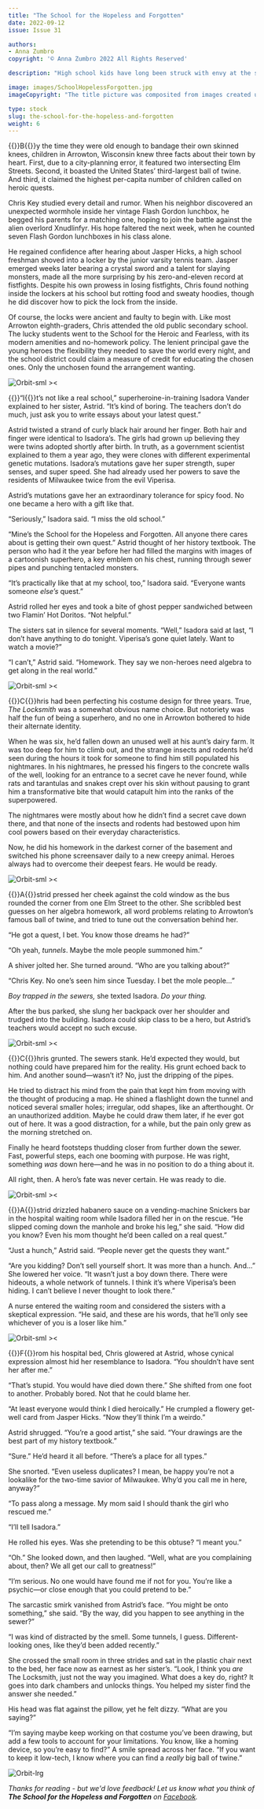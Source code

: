 ```yaml
---
title: "The School for the Hopeless and Forgotten"
date: 2022-09-12
issue: Issue 31

authors:
- Anna Zumbro
copyright: '© Anna Zumbro 2022 All Rights Reserved'

description: "High school kids have long been struck with envy at the status of their peers, but Anna Zumbro poses a really thorny question: How much worse would it be if, instead of your social media feed telling you everyone else's life was that much more super, it was on the curriculum?"

image: images/SchoolHopelessForgotten.jpg
imageCopyright: "The title picture was composited from images created using [Midjourney](https://www.midjourney.com/home/), the AI image generator."

type: stock
slug: the-school-for-the-hopeless-and-forgotten
weight: 6
---
```


{{<glyph>}}B{{</glyph>}}y the time they were old enough to bandage their own skinned knees, children in Arrowton, Wisconsin knew three facts about their town by heart. First, due to a city-planning error, it featured two intersecting Elm Streets. Second, it boasted the United States’ third-largest ball of twine. And third, it claimed the highest per-capita number of children called on heroic quests.

Chris Key studied every detail and rumor. When his neighbor discovered an unexpected wormhole inside her vintage Flash Gordon lunchbox, he begged his parents for a matching one, hoping to join the battle against the alien overlord Xnudlinfyr. His hope faltered the next week, when he counted seven Flash Gordon lunchboxes in his class alone.

He regained confidence after hearing about Jasper Hicks, a high school freshman shoved into a locker by the junior varsity tennis team. Jasper emerged weeks later bearing a crystal sword and a talent for slaying monsters, made all the more surprising by his zero-and-eleven record at fistfights. Despite his own prowess in losing fistfights, Chris found nothing inside the lockers at his school but rotting food and sweaty hoodies, though he did discover how to pick the lock from the inside.

Of course, the locks were ancient and faulty to begin with. Like most Arrowton eighth-graders, Chris attended the old public secondary school. The lucky students went to the School for the Heroic and Fearless, with its modern amenities and no-homework policy. The lenient principal gave the young heroes the flexibility they needed to save the world every night, and the school district could claim a measure of credit for educating the chosen ones. Only the unchosen found the arrangement wanting.

![Orbit-sml ><](images/Orbit.svg)

{{<glyph>}}“I{{</glyph>}}t’s not like a real school,” superheroine-in-training Isadora Vander explained to her sister, Astrid. “It’s kind of boring. The teachers don’t do much, just ask you to write essays about your latest quest.”

Astrid twisted a strand of curly black hair around her finger. Both hair and finger were identical to Isadora’s. The girls had grown up believing they were twins adopted shortly after birth. In truth, as a government scientist explained to them a year ago, they were clones with different experimental genetic mutations. Isadora’s mutations gave her super strength, super senses, and super speed. She had already used her powers to save the residents of Milwaukee twice from the evil Viperisa.

Astrid’s mutations gave her an extraordinary tolerance for spicy food. No one became a hero with a gift like that.

“Seriously,” Isadora said. “I miss the old school.”

“Mine’s the School for the Hopeless and Forgotten. All anyone there cares about is getting their own quest.” Astrid thought of her history textbook. The person who had it the year before her had filled the margins with images of a cartoonish superhero, a key emblem on his chest, running through sewer pipes and punching tentacled monsters.

“It’s practically like that at my school, too,” Isadora said. “Everyone wants someone *else’s* quest.”

Astrid rolled her eyes and took a bite of ghost pepper sandwiched between two Flamin’ Hot Doritos. “Not helpful.”

The sisters sat in silence for several moments. “Well,” Isadora said at last, “I don’t have anything to do tonight. Viperisa’s gone quiet lately. Want to watch a movie?”

“I can’t,” Astrid said. “Homework. They say we non-heroes need algebra to get along in the real world.”

![Orbit-sml ><](images/Orbit.svg)

{{<glyph>}}C{{</glyph>}}hris had been perfecting his costume design for three years. True, *The Locksmith* was a somewhat obvious name choice. But notoriety was half the fun of being a superhero, and no one in Arrowton bothered to hide their alternate identity.

When he was six, he’d fallen down an unused well at his aunt’s dairy farm. It was too deep for him to climb out, and the strange insects and rodents he’d seen during the hours it took for someone to find him still populated his nightmares. In his nightmares, he pressed his fingers to the concrete walls of the well, looking for an entrance to a secret cave he never found, while rats and tarantulas and snakes crept over his skin without pausing to grant him a transformative bite that would catapult him into the ranks of the superpowered.

The nightmares were mostly about how he didn’t find a secret cave down there, and that none of the insects and rodents had bestowed upon him cool powers based on their everyday characteristics.

Now, he did his homework in the darkest corner of the basement and switched his phone screensaver daily to a new creepy animal. Heroes always had to overcome their deepest fears. He would be ready.

![Orbit-sml ><](images/Orbit.svg)

{{<glyph>}}A{{</glyph>}}strid pressed her cheek against the cold window as the bus rounded the corner from one Elm Street to the other. She scribbled best guesses on her algebra homework, all word problems relating to Arrowton’s famous ball of twine, and tried to tune out the conversation behind her.

“He got a quest, I bet. You know those dreams he had?”

“Oh yeah, *tunnels*. Maybe the mole people summoned him.”

A shiver jolted her. She turned around. “Who are you talking about?”

“Chris Key. No one’s seen him since Tuesday. I bet the mole people…”

*Boy trapped in the sewers,* she texted Isadora. *Do your thing.*

After the bus parked, she slung her backpack over her shoulder and trudged into the building. Isadora could skip class to be a hero, but Astrid’s teachers would accept no such excuse.

![Orbit-sml ><](images/Orbit.svg)

{{<glyph>}}C{{</glyph>}}hris grunted. The sewers stank. He’d expected they would, but nothing could have prepared him for the reality. His grunt echoed back to him. And another sound—wasn’t it? No, just the dripping of the pipes.

He tried to distract his mind from the pain that kept him from moving with the thought of producing a map. He shined a flashlight down the tunnel and noticed several smaller holes; irregular, odd shapes, like an afterthought. Or an unauthorized addition. Maybe he could draw them later, if he ever got out of here. It was a good distraction, for a while, but the pain only grew as the morning stretched on.

Finally he heard footsteps thudding closer from further down the sewer. Fast, powerful steps, each one booming with purpose. He was right, something *was* down here—and he was in no position to do a thing about it.

All right, then. A hero’s fate was never certain. He was ready to die.

![Orbit-sml ><](images/Orbit.svg)

{{<glyph>}}A{{</glyph>}}strid drizzled habanero sauce on a vending-machine Snickers bar in the hospital waiting room while Isadora filled her in on the rescue. “He slipped coming down the manhole and broke his leg,” she said. “How did you know? Even his mom thought he’d been called on a real quest.”

“Just a hunch,” Astrid said. “People never get the quests they want.”

“Are you kidding? Don’t sell yourself short. It was more than a hunch. And…” She lowered her voice. “It wasn’t just a boy down there. There were hideouts, a whole network of tunnels. I think it’s where Viperisa’s been hiding. I can’t believe I never thought to look there.”

A nurse entered the waiting room and considered the sisters with a skeptical expression. “He said, and these are his words, that he’ll only see whichever of you is a loser like him.”

![Orbit-sml ><](images/Orbit.svg)

{{<glyph>}}F{{</glyph>}}rom his hospital bed, Chris glowered at Astrid, whose cynical expression almost hid her resemblance to Isadora. “You shouldn’t have sent her after me.”

“That’s stupid. You would have died down there.” She shifted from one foot to another. Probably bored. Not that he could blame her.

“At least everyone would think I died heroically.” He crumpled a flowery get-well card from Jasper Hicks. “Now they’ll think I’m a weirdo.”

Astrid shrugged. “You’re a good artist,” she said. “Your drawings are the best part of my history textbook.”

“Sure.” He’d heard it all before. “There’s a place for all types.”

She snorted. “Even useless duplicates? I mean, be happy you’re not a lookalike for the two-time savior of Milwaukee. Why’d you call me in here, anyway?”

“To pass along a message. My mom said I should thank the girl who rescued me.”

“I’ll tell Isadora.”

He rolled his eyes. Was she pretending to be this obtuse? “I meant you.”

“Oh.” She looked down, and then laughed. “Well, what are you complaining about, then? We all get our call to greatness!”

“I’m serious. No one would have found me if not for you. You’re like a psychic—or close enough that you could pretend to be.”

The sarcastic smirk vanished from Astrid’s face. “You might be onto something,” she said. “By the way, did you happen to see anything in the sewer?”

“I was kind of distracted by the smell. Some tunnels, I guess. Different-looking ones, like they’d been added recently.”

She crossed the small room in three strides and sat in the plastic chair next to the bed, her face now as earnest as her sister’s. “Look, I think you *are* The Locksmith, just not the way you imagined. What does a key do, right? It goes into dark chambers and unlocks things. You helped my sister find the answer she needed.”

His head was flat against the pillow, yet he felt dizzy. “What are you saying?”

“I’m saying maybe keep working on that costume you’ve been drawing, but add a few tools to account for your limitations. You know, like a homing device, so you’re easy to find?” A smile spread across her face. “If you want to keep it low-tech, I know where you can find a *really* big ball of twine.”

![Orbit-lrg](images/Orbit.svg)

*Thanks for reading - but we'd love feedback! Let us know what you think of **The School for the Hopeless and Forgotten** on [Facebook](https://www.facebook.com/MythaxisMagazine/posts/546522874147370).*
